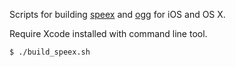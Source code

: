 
Scripts for building [speex][] and [ogg][] for iOS and OS X.

Require Xcode installed with command line tool.

```sh
$ ./build_speex.sh
```

[speex]: http://www.speex.org/
[ogg]: http://www.xiph.org/ogg/
